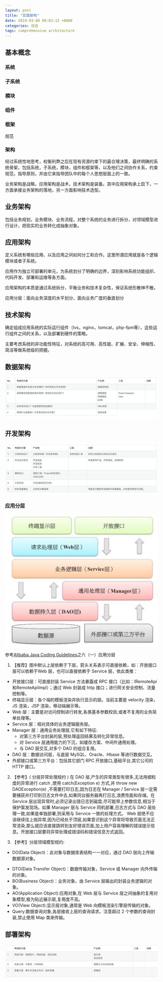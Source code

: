 ```yaml
---
layout: post
title: "实践架构"
date: 2019-03-08 09:03:13 +0800
categories: 综合
tags: comprehensive architecture
---
```


## 基本概念

### 系统

### 子系统

### 模块

### 组件

### 框架

规范

### 架构

经过系统性地思考，权衡利弊之后在现有资源约束下的最合理决策，最终明确的系统骨架，包括系统，子系统，模块，组件和框架等，以及他们之间协作关系，约束规范，指导原则，并由它来指导团队中的每个人思想层面上的一致。

业务架构是战略，应用架构是战术，技术架构是装备。其中应用架构承上启下，一方面承接业务架构的落地，另一方面影响技术选型。

## 业务架构

包括业务规划，业务模块、业务流程，对整个系统的业务进行拆分，对领域模型进行设计，把现实的业务转化成抽象对象。

## 应用架构

定义系统有哪些应用、以及应用之间如何分工和合作。这里所谓应用就是各个逻辑模块或者子系统。

应用作为独立可部署的单元，为系统划分了明确的边界，深刻影响系统功能组织、代码开发、部署和运维等各方面。

应用架构的本质是通过系统拆分，平衡业务和技术复杂性，保证系统形散神不散。

应用分层：面向业务深度的水平划分，面向业务广度的垂直划分

## 技术架构

确定组成应用系统的实际运行组件（lvs，nginx，tomcat，php-fpm等），这些运行组件之间的关系，以及部署到硬件的策略。

主要考虑系统的非功能性特征，对系统的高可用、高性能、扩展、安全、伸缩性、简洁等做系统级的把握。

## 数据架构

![database architecture](/images/database-architecture.jpeg)

## 开发架构

![development architecture](/images/development-architecture.jpeg)

### 应用分层

![应用分层](/images/application-layering.png)

参考[Alibaba Java Coding Guidelines](https://github.com/alibaba/p3c)之六（一）应用分层

1. 【推荐】图中默认上层依赖于下层，箭头关系表示可直接依赖，如：开放接口层可以依赖于Web 层，也可以直接依赖于 Service 层，依此类推：

- 开放接口层：可直接封装 Service 方法暴露成 RPC 接口（比如：IRemoteApi和RemoteApiImpl）；通过 Web 封装成 http 接口；进行网关安全控制、流量控制等。
- 终端显示层：各个端的模板渲染并执行显示的层。当前主要是 velocity 渲染，JS 渲染，JSP 渲染，移动端展示等。
- Web 层：主要是对访问控制进行转发,各类基本参数校验,或者不复用的业务简单处理等。
- Service 层：相对具体的业务逻辑服务层。
- Manager 层：通用业务处理层,它有如下特征:
     - 对第三方平台封装的层,预处理返回结果及转化异常信息。
     - 对 Service 层通用能力的下沉，如缓存方案、中间件通用处理。
     - 与 DAO 层交互,对多个 DAO 的组合复用。
- DAO 层：数据访问层，与底层 MySQL、Oracle、Hbase 等进行数据交互。
- 外部接口或第三方平台：包括其它部门 RPC 开放接口,基础平台,其它公司的 HTTP 接口。

2. 【参考】( 分层异常处理规约 ) 在 DAO 层,产生的异常类型有很多,无法用细粒度的异常进行 catch ,使用 catch(Exception e) 方式,并 throw new DAOException(e) ,不需要打印日志,因为日志在 Manager / Service 层一定需要捕获并打印到日志文件中去,如果同台服务器再打日志,浪费性能和存储。在 Service 层出现异常时,必须记录出错日志到磁盘,尽可能带上参数信息,相当于保护案发现场。如果 Manager 层与 Service 同机部署,日志方式与 DAO 层处理一致,如果是单独部署,则采用与 Service 一致的处理方式。 Web 层绝不应该继续往上抛异常,因为已经处于顶层,如果意识到这个异常将导致页面无法正常渲染,那么就应该直接跳转到友好错误页面,加上用户容易理解的错误提示信息。开放接口层要将异常处理成错误码和错误信息方式返回。

3. 【参考】分层领域模型规约:

* DO(Data Object)：此对象与数据库表结构一一对应，通过 DAO 层向上传输数据源对象。

- DTO(Data Transfer Object)：数据传输对象，Service 或 Manager 向外传输的对象。
- BO(Business Object)：业务对象，由 Service 层输出的封装业务逻辑的对象。
- AO(Application Object):应用对象,在 Web 层与 Service 层之间抽象的复用对象模型,极为贴近展示层,复用度不高。
- VO(View Object):显示层对象,通常是 Web 向模板渲染引擎层传输的对象。
- Query:数据查询对象,各层接收上层的查询请求。注意超过 2 个参数的查询封装,禁止使用 Map 类来传输。

## 部署架构

![deployment architecture](/images/deployment-architecture.jpeg)